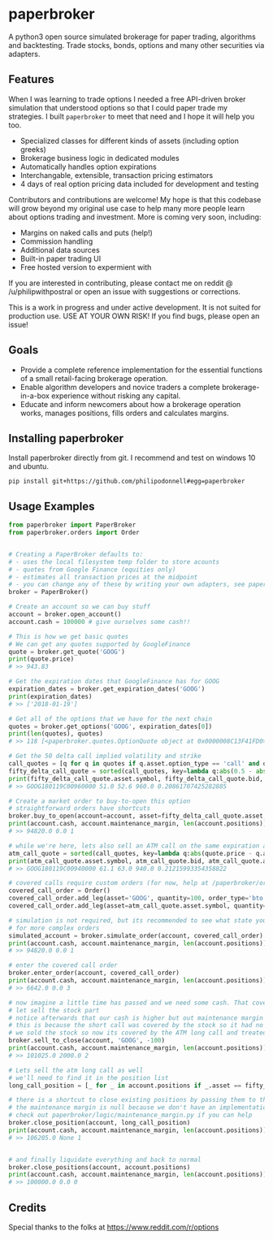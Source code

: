 # paperbroker
A python3 open source simulated brokerage for paper trading, algorithms and backtesting. Trade stocks, bonds, options and many other securities via adapters.

## Features
When I was learning to trade options I needed a free API-driven broker simulation that understood options so that I could paper trade my strategies. I built `paperbroker` to meet that need and I hope it will help you too.

- Specialized classes for different kinds of assets (including option greeks)
- Brokerage business logic in dedicated modules
- Automatically handles option expirations
- Interchangable, extensible, transaction pricing estimators
- 4 days of real option pricing data included for development and testing

Contributors and contributions are welcome! My hope is that this codebase will grow beyond my original use case to help many more people learn about options trading and investment. More is coming very soon, including:

- Margins on naked calls and puts (help!)
- Commission handling
- Additional data sources
- Built-in paper trading UI
- Free hosted version to expermient with

If you are interested in contributing, please contact me on reddit @ /u/philipwithpostral or open an issue with suggestions or corrections.

This is a work in progress and under active development. It is not suited for production use. USE AT YOUR OWN RISK! If you find bugs, please open an issue!

## Goals
- Provide a complete reference implementation for the essential functions of a small retail-facing brokerage operation.
- Enable algorithm developers and novice traders a complete brokerage-in-a-box experience without risking any capital.
- Educate and inform newcomers about how a brokerage operation works, manages positions, fills orders and calculates margins.

## Installing paperbroker
Install paperbroker directly from git. I recommend and test on windows 10 and ubuntu.
```
pip install git+https://github.com/philipodonnell#egg=paperbroker
```

## Usage Examples

```python
from paperbroker import PaperBroker
from paperbroker.orders import Order


# Creating a PaperBroker defaults to:
# - uses the local filesystem temp folder to store acounts
# - quotes from Google Finance (equities only)
# - estimates all transaction prices at the midpoint
# - you can change any of these by writing your own adapters, see paperbroker/adapters
broker = PaperBroker()

# Create an account so we can buy stuff
account = broker.open_account()
account.cash = 100000 # give ourselves some cash!!

# This is how we get basic quotes
# We can get any quotes supported by GoogleFinance
quote = broker.get_quote('GOOG')
print(quote.price)
# >> 943.83

# Get the expiration dates that GoogleFinance has for GOOG
expiration_dates = broker.get_expiration_dates('GOOG')
print(expiration_dates)
# >> ['2018-01-19']

# Get all of the options that we have for the next chain
quotes = broker.get_options('GOOG', expiration_dates[0])
print(len(quotes), quotes)
# >> 118 [<paperbroker.quotes.OptionQuote object at 0x0000008C13F41FD0>, ..]

# Get the 50 delta call implied volatility and strike
call_quotes = [q for q in quotes if q.asset.option_type == 'call' and q.has_greeks()]
fifty_delta_call_quote = sorted(call_quotes, key=lambda q:abs(0.5 - abs(q.delta)))[0]
print(fifty_delta_call_quote.asset.symbol, fifty_delta_call_quote.bid, fifty_delta_call_quote.ask, fifty_delta_call_quote.asset.strike, fifty_delta_call_quote.iv)
# >> GOOG180119C00960000 51.0 52.6 960.0 0.20861707425282885

# Create a market order to buy-to-open this option
# straightforward orders have shortcuts
broker.buy_to_open(account=account, asset=fifty_delta_call_quote.asset, quantity=1)
print(account.cash, account.maintenance_margin, len(account.positions))
# >> 94820.0 0.0 1

# while we're here, lets also sell an ATM call on the same expiration and buy some stock for a covered call
atm_call_quote = sorted(call_quotes, key=lambda q:abs(quote.price - q.asset.strike))[0]
print(atm_call_quote.asset.symbol, atm_call_quote.bid, atm_call_quote.ask, atm_call_quote.asset.strike, atm_call_quote.iv)
# >> GOOG180119C00940000 61.1 63.0 940.0 0.21215993354358822

# covered calls require custom orders (for now, help at /paperbroker/orders.py)
covered_call_order = Order()
covered_call_order.add_leg(asset='GOOG', quantity=100, order_type='bto')
covered_call_order.add_leg(asset=atm_call_quote.asset.symbol, quantity=-1, order_type='sto')

# simulation is not required, but its recommended to see what state you'll be in afterwards
# for more complex orders
simulated_account = broker.simulate_order(account, covered_call_order)
print(account.cash, account.maintenance_margin, len(account.positions))
# >> 94820.0 0.0 1

# enter the covered call order
broker.enter_order(account, covered_call_order)
print(account.cash, account.maintenance_margin, len(account.positions))
# >> 6642.0 0.0 3

# now imagine a little time has passed and we need some cash. That covered call is holding a lot of capital!
# let sell the stock part
# notice afterwards that our cash is higher but out maintenance margin has increased by a few thousand dollars
# this is because the short call was covered by the stock so it had no margin requirement
# we sold the stock so now its covered by the ATM long call and treated as a vertical spread
broker.sell_to_close(account, 'GOOG', -100)
print(account.cash, account.maintenance_margin, len(account.positions))
# >> 101025.0 2000.0 2

# Lets sell the atm long call as well
# we'll need to find it in the position list
long_call_position = [_ for _ in account.positions if _.asset == fifty_delta_call_quote.asset][0]

# there is a shortcut to close existing positions by passing them to the broker directly
# the maintenance margin is null because we don't have an implementation for naked call margin yet
# check out paperbroker/logic/maintenance_margin.py if you can help
broker.close_position(account, long_call_position)
print(account.cash, account.maintenance_margin, len(account.positions))
# >> 106205.0 None 1


# and finally liquidate everything and back to normal
broker.close_positions(account, account.positions)
print(account.cash, account.maintenance_margin, len(account.positions))
# >> 100000.0 0.0 0

```


## Credits
Special thanks to the folks at https://www.reddit.com/r/options

